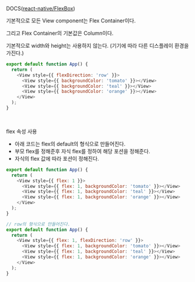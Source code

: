 DOCS([react-native/FlexBox](https://reactnative.dev/docs/flexbox))

기본적으로 모든 View component는 Flex Container이다.

그리고 Flex Container의 기본값은 Column이다.

기본적으로 width와 height는 사용하지 않는다. (기기에 따라 다른 디스플레이 환경을 가진다.)

```javascript
export default function App() {
  return (
    <View style={{ flexDirection: 'row' }}>
      <View style={{ backgroundColor: 'tomato' }}></View>
      <View style={{ backgroundColor: 'teal' }}></View>
      <View style={{ backgroundColor: 'orange' }}></View>
    </View>
  );
}
```

<br>

flex 속성 사용

- 아래 코드는 flex의 default의 형식으로 만들어진다.
- 부모 flex를 정해준후 자식 flex를 정하여 해당 포션을 정해준다.
- 자식의 flex 값에 따라 포션이 정해진다.

```javascript
export default function App() {
  return (
    <View style={{ flex: 1 }}>
      <View style={{ flex: 1, backgroundColor: 'tomato' }}></View>
      <View style={{ flex: 1, backgroundColor: 'teal' }}></View>
      <View style={{ flex: 1, backgroundColor: 'orange' }}></View>
    </View>
  );
}

// row의 형식으로 만들어진다.
export default function App() {
  return (
    <View style={{ flex: 1, flexDirection: 'row' }}>
      <View style={{ flex: 1, backgroundColor: 'tomato' }}></View>
      <View style={{ flex: 1, backgroundColor: 'teal' }}></View>
      <View style={{ flex: 1, backgroundColor: 'orange' }}></View>
    </View>
  );
}

```
